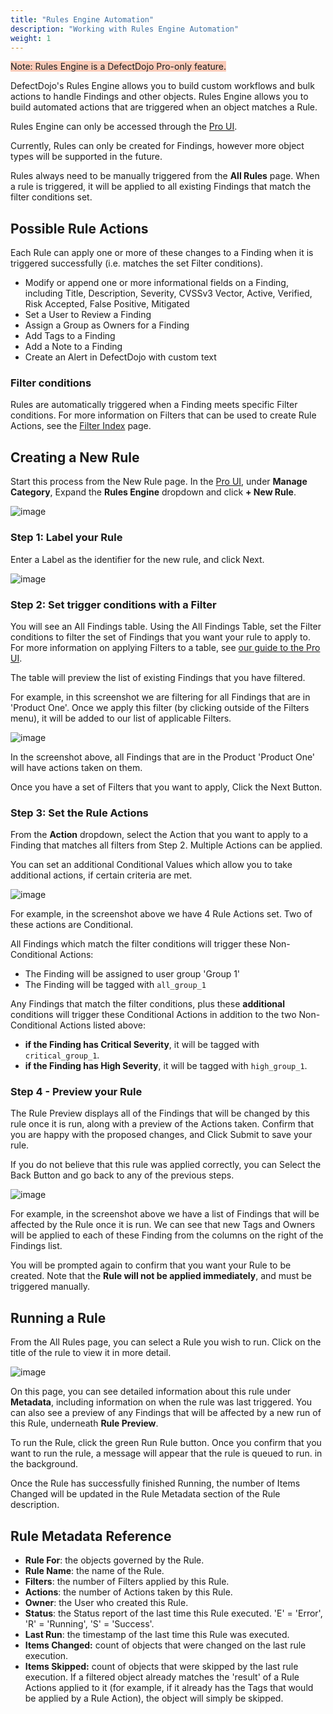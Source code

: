 ```yaml
---
title: "Rules Engine Automation"
description: "Working with Rules Engine Automation"
weight: 1
---
```


<span style="background-color:rgba(242, 86, 29, 0.3)">Note: Rules Engine is a DefectDojo Pro-only feature.</span>

DefectDojo's Rules Engine allows you to build custom workflows and bulk actions to handle Findings and other objects.  Rules Engine allows you to build automated actions that are triggered when an object matches a Rule.

Rules Engine can only be accessed through the [Pro UI](/en/about_defectdojo/ui_pro_vs_os/).

Currently, Rules can only be created for Findings, however more object types will be supported in the future.

Rules always need to be manually triggered from the **All Rules** page.  When a rule is triggered, it will be applied to all existing Findings that match the filter conditions set.

## Possible Rule Actions
Each Rule can apply one or more of these changes to a Finding when it is triggered successfully (i.e. matches the set Filter conditions).

* Modify or append one or more informational fields on a Finding, including Title, Description, Severity, CVSSv3 Vector, Active, Verified, Risk Accepted, False Positive, Mitigated
* Set a User to Review a Finding
* Assign a Group as Owners for a Finding
* Add Tags to a Finding
* Add a Note to a Finding
* Create an Alert in DefectDojo with custom text

### Filter conditions
Rules are automatically triggered when a Finding meets specific Filter conditions. For more information on Filters that can be used to create Rule Actions, see the [Filter Index](/en/working_with_findings/organizing_engagements_tests/filter_index/) page.

## Creating a New Rule
Start this process from the New Rule page.  In the [Pro UI](/en/about_defectdojo/ui_pro_vs_os/), under **Manage Category**, Expand the **Rules Engine** dropdown and click **+ New Rule**.

![image](images/rules_engine_1.png)

### Step 1: Label your Rule
Enter a Label as the identifier for the new rule, and click Next.

![image](images/rules_engine_2.png)

### Step 2: Set trigger conditions with a Filter
You will see an All Findings table.  Using the All Findings Table, set the Filter conditions to filter the set of Findings that you want your rule to apply to.  For more information on applying Filters to a table, see [our guide to the Pro UI](/en/about_defectdojo/ui_pro_vs_os/#navigational-changes).

The table will preview the list of existing Findings that you have filtered.

For example, in this screenshot we are filtering for all Findings that are in 'Product One'.  Once we apply this filter (by clicking outside of the Filters menu), it will be added to our list of applicable Filters.

![image](images/rules_engine_3.png)

In the screenshot above, all Findings that are in the Product 'Product One' will have actions taken on them.

Once you have a set of Filters that you want to apply, Click the Next Button.

### Step 3: Set the Rule Actions
From the **Action** dropdown, select the Action that you want to apply to a Finding that matches all filters from Step 2.  Multiple Actions can be applied.

You can set an additional Conditional Values which allow you to take additional actions, if certain criteria are met.

![image](images/rules_engine_4.png)


For example, in the screenshot above we have 4 Rule Actions set.  Two of these actions are Conditional.

All Findings which match the filter conditions will trigger these Non-Conditional Actions:

* The Finding will be assigned to user group 'Group 1'
* The Finding will be tagged with `all_group_1`

Any Findings that match the filter conditions, plus these **additional** conditions will trigger these Conditional Actions in addition to the two Non-Conditional Actions listed above:

* **if the Finding has Critical Severity**, it will be tagged with `critical_group_1`.
* **if the Finding has High Severity**, it will be tagged with `high_group_1`.

### Step 4 - Preview your Rule

The Rule Preview displays all of the Findings that will be changed by this rule once it is run, along with a preview of the Actions taken.  Confirm that you are happy with the proposed changes, and Click Submit to save your rule.

If you do not believe that this rule was applied correctly, you can Select the Back Button and go back to any of the previous steps.

![image](images/rules_engine_5.png)

For example, in the screenshot above we have a list of Findings that will be affected by the Rule once it is run.  We can see that new Tags and Owners will be applied to each of these Finding from the columns on the right of the Findings list.

You will be prompted again to confirm that you want your Rule to be created.  Note that the **Rule will not be applied immediately**, and must be triggered manually.

## Running a Rule
From the All Rules page, you can select a Rule you wish to run.  Click on the title of the rule to view it in more detail.

![image](images/rules_engine_6.png)

On this page, you can see detailed information about this rule under **Metadata**, including information on when the rule was last triggered.  You can also see a preview of any Findings that will be affected by a new run of this Rule, underneath **Rule Preview**.

To run the Rule, click the green Run Rule button.  Once you confirm that you want to run the rule, a message will appear that the rule is queued to run. in the background.

Once the Rule has successfully finished Running, the number of Items Changed will be updated in the Rule Metadata section of the Rule description.

## Rule Metadata Reference
* **Rule For**: the objects governed by the Rule.
* **Rule Name**: the name of the Rule.
* **Filters**: the number of Filters applied by this Rule.
* **Actions**: the number of Actions taken by this Rule.
* **Owner**: the User who created this Rule.
* **Status**: the Status report of the last time this Rule executed.
    'E' = 'Error', 'R' = 'Running', 'S' = 'Success'.
* **Last Run**: the timestamp of the last time this Rule was executed.
* **Items Changed:** count of objects that were changed on the last rule execution.
* **Items Skipped:** count of objects that were skipped by the last rule execution.  If a filtered object already matches the 'result' of a Rule Actions applied to it (for example, if it already has the Tags that would be applied by a Rule Action), the object will simply be skipped.
